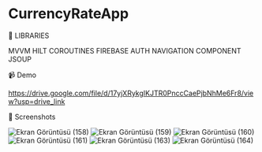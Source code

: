 # CurrencyRateApp

💫 LIBRARIES

MVVM
HILT
COROUTINES
FIREBASE AUTH
NAVIGATION COMPONENT
JSOUP


📹 Demo


https://drive.google.com/file/d/17yjXRykgIKJTR0PnccCaePjbNhMe6Fr8/view?usp=drive_link




📸 Screenshots

![Ekran Görüntüsü (158)](https://github.com/Sezenulupnr/CurrencyRateApp/assets/104523675/15fda7d6-6e3d-466a-9c78-103c92dcc353)
![Ekran Görüntüsü (159)](https://github.com/Sezenulupnr/CurrencyRateApp/assets/104523675/bae82241-1e34-4983-be1e-5a3b5e30e196)
![Ekran Görüntüsü (160)](https://github.com/Sezenulupnr/CurrencyRateApp/assets/104523675/8af1382e-1381-41ca-8aee-e4a8b5bdec3c)
![Ekran Görüntüsü (161)](https://github.com/Sezenulupnr/CurrencyRateApp/assets/104523675/9a360507-f1b7-413e-810d-1658fbb085a4)
![Ekran Görüntüsü (163)](https://github.com/Sezenulupnr/CurrencyRateApp/assets/104523675/8777eaef-7978-4d1d-b9a3-5c7069bf58a0)
![Ekran Görüntüsü (164)](https://github.com/Sezenulupnr/CurrencyRateApp/assets/104523675/7c930369-68da-49df-8368-f157650e683c)
